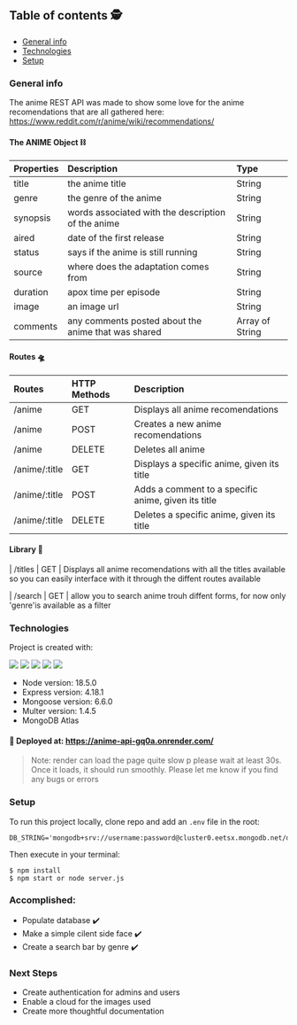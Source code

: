 ## Table of contents 🕵️
* [General info](#general-info)
* [Technologies](#technologies)
* [Setup](#setup)


### General info
The anime REST API was made to show some love for the anime recomendations that are all gathered here:  https://www.reddit.com/r/anime/wiki/recommendations/

#### The ANIME Object ⛓️
| Properties | Description | Type  |
|:----------- |:---------------|:--------|
|title| the anime title | String| 
|genre| the genre of the anime | String | 
|synopsis|words associated with the description of the anime  |String | 
|aired|date of the first release | String| 
|status|says if the anime is still running | String | 
|source| where does the adaptation comes from | String | 
|duration| apox time per episode | String | 
|image| an image url | String |
|comments|any comments posted about the anime that was shared |Array of String | 

#### Routes 🛸
| Routes | HTTP Methods| Description
|:------- |:---------------|:--------------
| /anime      | GET                  | Displays all anime recomendations |JSON data
| /anime      | POST               | Creates a new anime recomendations |JSON data
| /anime      | DELETE            | Deletes all anime
|/anime/:title| GET     | Displays a specific anime, given its title |JSON data
|/anime/:title| POST  | Adds a comment to a specific anime, given its title |JSON data
|/anime/:title| DELETE | Deletes a specific anime, given its title

#### Library 🧭
| /titles      | GET                  | Displays all anime recomendations with all the
titles available so you can easily interface with it through the diffent routes available

| /search      | GET                  | allow you to search anime trouh diffent forms, 
for now only  'genre'is available as a filter

### Technologies
Project is created with:
<p>
<img src="https://img.shields.io/badge/MongoDB-4EA94B?style=for-the-badge&logo=mongodb&logoColor=white">
<img src="https://img.shields.io/badge/Express.js-404D59?style=for-the-badge">
<img src="https://img.shields.io/badge/JavaScript-F7DF1E?style=for-the-badge&logo=javascript&logoColor=black" >   
<img src="https://img.shields.io/badge/Node.js-43853D?style=for-the-badge&logo=node.js&logoColor=white">
<img src="https://img.shields.io/badge/Made%20with-Render-1f425f.svg">
</p>

* Node version: 18.5.0
* Express version: 4.18.1
* Mongoose version: 6.6.0
* Multer version: 1.4.5
* MongoDB Atlas

#### 🚀 Deployed at: https://anime-api-gq0a.onrender.com/
> Note: render can load the page quite slow p please wait at least 30s. Once it loads, it should run smoothly. Please let me know if you find any bugs or errors



### Setup
To run this project locally, clone repo and add an `.env` file in the root:
```
DB_STRING='mongodb+srv://username:password@cluster0.eetsx.mongodb.net/database_name'
```

Then execute in your terminal:
```
$ npm install
$ npm start or node server.js
```
### Accomplished:

- Populate database ✔️
- Make a simple cilent side face ✔️
- Create a search bar by genre ✔️
### Next Steps
- Create authentication for admins and users
- Enable a cloud for the images used 
- Create more thoughtful documentation